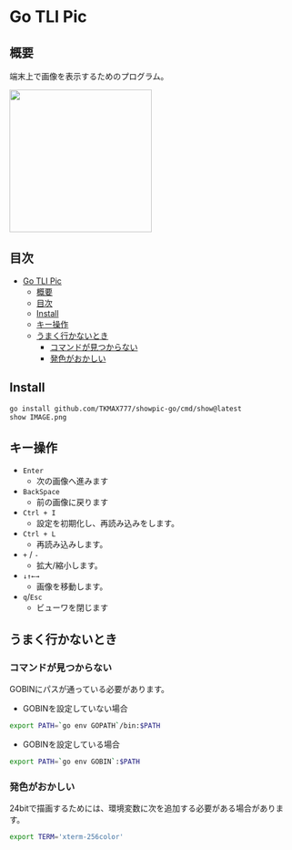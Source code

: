 # Go TLI Pic
## 概要
端末上で画像を表示するためのプログラム。

<img src="https://i.gyazo.com/7e182aaebdbcbd459f134c0e21c99947.gif" height="250"></img>

## 目次
<!-- TOC -->

- [Go TLI Pic](#go-tli-pic)
    - [概要](#概要)
    - [目次](#目次)
    - [Install](#install)
    - [キー操作](#キー操作)
    - [うまく行かないとき](#うまく行かないとき)
        - [コマンドが見つからない](#コマンドが見つからない)
        - [発色がおかしい](#発色がおかしい)

<!-- /TOC -->

## Install

```sh
go install github.com/TKMAX777/showpic-go/cmd/show@latest
show IMAGE.png
```

## キー操作
- `Enter`
  - 次の画像へ進みます
- `BackSpace`
  - 前の画像に戻ります
- `Ctrl + I`
  - 設定を初期化し、再読み込みをします。
- `Ctrl + L`
  - 再読み込みします。
- `+` / `-`
  - 拡大/縮小します。
- `↓↑←→`
  - 画像を移動します。
- `q`/`Esc`
  - ビューワを閉じます

## うまく行かないとき
### コマンドが見つからない
GOBINにパスが通っている必要があります。

- GOBINを設定していない場合

```sh
export PATH=`go env GOPATH`/bin:$PATH

```

- GOBINを設定している場合

```sh
export PATH=`go env GOBIN`:$PATH
```

### 発色がおかしい

24bitで描画するためには、環境変数に次を追加する必要がある場合があります。

```sh
export TERM='xterm-256color'
```
